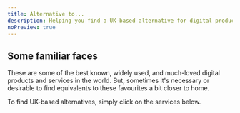 ```yaml
---
title: Alternative to...
description: Helping you find a UK-based alternative for digital products and services
noPreview: true
---
```


## Some familiar faces

These are some of the best known, widely used, and much-loved digital products and services in the world. But, sometimes it's necessary or desirable to find equivalents to these favourites a bit closer to home.

To find UK-based alternatives, simply click on the services below.